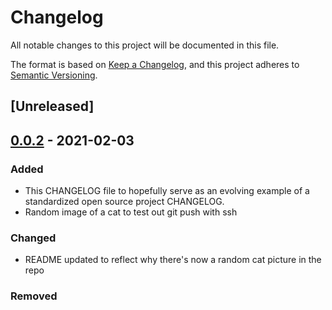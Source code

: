 # Changelog
All notable changes to this project will be documented in this file.

The format is based on [Keep a Changelog](https://keepachangelog.com/en/1.0.0/),
and this project adheres to [Semantic Versioning](https://semver.org/spec/v2.0.0.html).

## [Unreleased]

## [0.0.2] - 2021-02-03
### Added
- This CHANGELOG file to hopefully serve as an evolving example of a
  standardized open source project CHANGELOG.
- Random image of a cat to test out git push with ssh

### Changed
- README updated to reflect why there's now a random cat picture in the repo

### Removed

[0.0.2]: https://github.com/Cleverrness/CISC-3140-Lab-0
